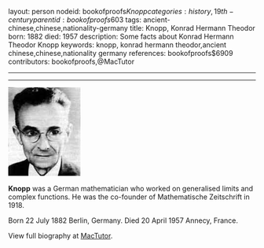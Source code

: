 layout: person
nodeid: bookofproofs$Knopp
categories: history,19th-century
parentid: bookofproofs$603
tags: ancient-chinese,chinese,nationality-germany
title: Knopp, Konrad Hermann Theodor
born: 1882
died: 1957
description: Some facts about Konrad Hermann Theodor Knopp
keywords: knopp, konrad hermann theodor,ancient chinese,chinese,nationality germany
references: bookofproofs$6909
contributors: bookofproofs,@MacTutor

---


---

![Knopp.jpg](https://github.com/bookofproofs/bookofproofs.github.io/blob/main/_sources/_assets/images/portraits/Knopp.jpg?raw=true)

**Knopp** was a German mathematician who worked on generalised limits and complex functions. He was the co-founder of Mathematische Zeitschrift in 1918.

Born 22 July 1882 Berlin, Germany. Died 20 April 1957 Annecy, France.


View full biography at [MacTutor](https://mathshistory.st-andrews.ac.uk/Biographies/Knopp/).